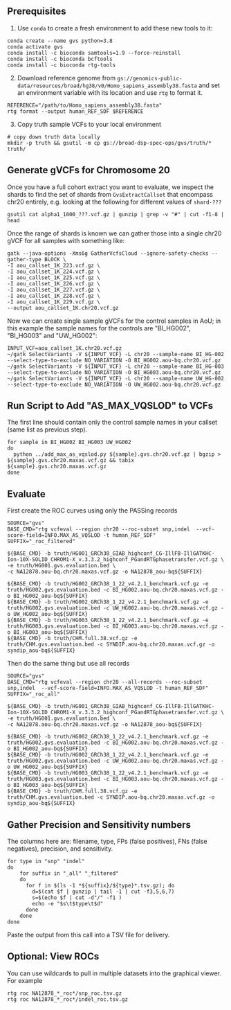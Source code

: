 ## Prerequisites

1. Use `conda` to create a fresh environment to add these new tools to it:
 ```
 conda create --name gvs python=3.8
 conda activate gvs
 conda install -c bioconda samtools=1.9 --force-reinstall
 conda install -c bioconda bcftools
 conda install -c bioconda rtg-tools
```

2. Download reference genome from `gs://genomics-public-data/resources/broad/hg38/v0/Homo_sapiens_assembly38.fasta` and set an environment variable with its location and use `rtg` to format it.
```
REFERENCE="/path/to/Homo_sapiens_assembly38.fasta"
rtg format --output human_REF_SDF $REFERENCE
```
3. Copy truth sample VCFs to your local environment
```
# copy down truth data locally
mkdir -p truth && gsutil -m cp gs://broad-dsp-spec-ops/gvs/truth/* truth/
```

## Generate gVCFs for Chromosome 20

Once you have a full cohort extract you want to evaluate, we inspect the shards to find the set of shards from `GvsExtractCallset` that encompass chr20 entirely, e.g. looking at the following for different values of `shard-???`

```
gsutil cat alpha1_1000_???.vcf.gz | gunzip | grep -v "#" | cut -f1-8 | head
```

Once the range of shards is known we can gather those into a single chr20 gVCF for all samples with something like:

```
gatk --java-options -Xms6g GatherVcfsCloud --ignore-safety-checks --gather-type BLOCK \
-I aou_callset_1K_223.vcf.gz \
-I aou_callset_1K_224.vcf.gz \
-I aou_callset_1K_225.vcf.gz \
-I aou_callset_1K_226.vcf.gz \
-I aou_callset_1K_227.vcf.gz \
-I aou_callset_1K_228.vcf.gz \
-I aou_callset_1K_229.vcf.gz \
--output aou_callset_1K.chr20.vcf.gz
```

Now we can create single sample gVCFs for the control samples in AoU; in this example the sample names for the controls are "BI_HG002", "BI_HG003" and "UW_HG002":

```
INPUT_VCF=aou_callset_1K.chr20.vcf.gz
~/gatk SelectVariants -V ${INPUT_VCF} -L chr20 --sample-name BI_HG-002 --select-type-to-exclude NO_VARIATION -O BI_HG002.aou-bq.chr20.vcf.gz
~/gatk SelectVariants -V ${INPUT_VCF} -L chr20 --sample-name BI_HG-003 --select-type-to-exclude NO_VARIATION -O BI_HG003.aou-bq.chr20.vcf.gz
~/gatk SelectVariants -V ${INPUT_VCF} -L chr20 --sample-name UW_HG-002 --select-type-to-exclude NO_VARIATION -O UW_HG002.aou-bq.chr20.vcf.gz
```

## Run Script to Add "AS_MAX_VQSLOD" to VCFs

The first line should contain only the control sample names in your callset (same list as previous step).

```
for sample in BI_HG002 BI_HG003 UW_HG002
do
  python ../add_max_as_vqslod.py ${sample}.gvs.chr20.vcf.gz | bgzip > ${sample}.gvs.chr20.maxas.vcf.gz && tabix ${sample}.gvs.chr20.maxas.vcf.gz
done
```

## Evaluate

First create the ROC curves using only the PASSing records
```
SOURCE="gvs"
BASE_CMD="rtg vcfeval --region chr20 --roc-subset snp,indel  --vcf-score-field=INFO.MAX_AS_VQSLOD -t human_REF_SDF"
SUFFIX="_roc_filtered"

${BASE_CMD} -b truth/HG001_GRCh38_GIAB_highconf_CG-IllFB-IllGATKHC-Ion-10X-SOLID_CHROM1-X_v.3.3.2_highconf_PGandRTGphasetransfer.vcf.gz \
-e truth/HG001.gvs.evaluation.bed \
-c NA12878.aou-bq.chr20.maxas.vcf.gz -o NA12878_aou-bq${SUFFIX}

${BASE_CMD} -b truth/HG002_GRCh38_1_22_v4.2.1_benchmark.vcf.gz -e truth/HG002.gvs.evaluation.bed -c BI_HG002.aou-bq.chr20.maxas.vcf.gz -o BI_HG002_aou-bq${SUFFIX}
${BASE_CMD} -b truth/HG002_GRCh38_1_22_v4.2.1_benchmark.vcf.gz -e truth/HG002.gvs.evaluation.bed -c UW_HG002.aou-bq.chr20.maxas.vcf.gz -o UW_HG002_aou-bq${SUFFIX}
${BASE_CMD} -b truth/HG003_GRCh38_1_22_v4.2.1_benchmark.vcf.gz -e truth/HG003.gvs.evaluation.bed -c BI_HG003.aou-bq.chr20.maxas.vcf.gz -o BI_HG003_aou-bq${SUFFIX}
${BASE_CMD} -b truth/CHM.full.38.vcf.gz -e truth/CHM.gvs.evaluation.bed -c SYNDIP.aou-bq.chr20.maxas.vcf.gz -o syndip_aou-bq${SUFFIX}
```

Then do the same thing but use all records
```
SOURCE="gvs"
BASE_CMD="rtg vcfeval --region chr20 --all-records --roc-subset snp,indel  --vcf-score-field=INFO.MAX_AS_VQSLOD -t human_REF_SDF"
SUFFIX="_roc_all"

${BASE_CMD} -b truth/HG001_GRCh38_GIAB_highconf_CG-IllFB-IllGATKHC-Ion-10X-SOLID_CHROM1-X_v.3.3.2_highconf_PGandRTGphasetransfer.vcf.gz \
-e truth/HG001.gvs.evaluation.bed \
-c NA12878.aou-bq.chr20.maxas.vcf.gz -o NA12878_aou-bq${SUFFIX}

${BASE_CMD} -b truth/HG002_GRCh38_1_22_v4.2.1_benchmark.vcf.gz -e truth/HG002.gvs.evaluation.bed -c BI_HG002.aou-bq.chr20.maxas.vcf.gz -o BI_HG002_aou-bq${SUFFIX}
${BASE_CMD} -b truth/HG002_GRCh38_1_22_v4.2.1_benchmark.vcf.gz -e truth/HG002.gvs.evaluation.bed -c UW_HG002.aou-bq.chr20.maxas.vcf.gz -o UW_HG002_aou-bq${SUFFIX}
${BASE_CMD} -b truth/HG003_GRCh38_1_22_v4.2.1_benchmark.vcf.gz -e truth/HG003.gvs.evaluation.bed -c BI_HG003.aou-bq.chr20.maxas.vcf.gz -o BI_HG003_aou-bq${SUFFIX}
${BASE_CMD} -b truth/CHM.full.38.vcf.gz -e truth/CHM.gvs.evaluation.bed -c SYNDIP.aou-bq.chr20.maxas.vcf.gz -o syndip_aou-bq${SUFFIX}
```

## Gather Precision and Sensitivity numbers

The columns here are: filename, type, FPs (false positives), FNs (false negatives), precision, and sensitivity.

```
for type in "snp" "indel"
do
    for suffix in "_all" "_filtered"
    do
      for f in $(ls -1 *${suffix}/${type}*.tsv.gz); do
        d=$(cat $f | gunzip | tail -1 | cut -f3,5,6,7)
        s=$(echo $f | cut -d"/" -f1 )
        echo -e "$s\t$type\t$d"
      done
    done
done

```
Paste the output from this call into a TSV file for delivery.

## Optional: View ROCs

You can use wildcards to pull in multiple datasets into the graphical viewer. For example

```
rtg roc NA12878_*_roc*/snp_roc.tsv.gz 
rtg roc NA12878_*_roc*/indel_roc.tsv.gz 
```
